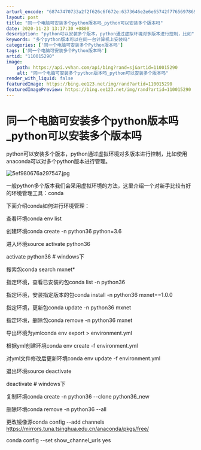 ```yaml
---
arturl_encode: "68747470733a2f2f626c6f672e:6373646e2e6e65742f77656978696e5f33393734303237322f:61727469636c652f64657461696c732f313130303135323930"
layout: post
title: "同一个电脑可安装多个python版本吗_python可以安装多个版本吗"
date: 2020-11-23 13:17:30 +0800
description: "python可以安装多个版本，python通过虚拟环境对多版本进行控制，比如"
keywords: "多个python版本可以在同一台计算机上安装吗"
categories: ['同一个电脑可安装多个Python版本吗']
tags: ['同一个电脑可安装多个Python版本吗']
artid: "110015290"
image:
    path: https://api.vvhan.com/api/bing?rand=sj&artid=110015290
    alt: "同一个电脑可安装多个python版本吗_python可以安装多个版本吗"
render_with_liquid: false
featuredImage: https://bing.ee123.net/img/rand?artid=110015290
featuredImagePreview: https://bing.ee123.net/img/rand?artid=110015290
---
```


# 同一个电脑可安装多个python版本吗\_python可以安装多个版本吗

python可以安装多个版本，python通过虚拟环境对多版本进行控制，比如使用anaconda可以对多个python版本进行管理。

![5ef980676a297547.jpg](https://i-blog.csdnimg.cn/blog_migrate/81022dd600c3ff540b69b71d58143a04.jpeg)

一般python多个版本我们会采用虚拟环境的方法，这里介绍一个对新手比较有好的环境管理工具：conda

下面介绍conda如何进行环境管理：

查看环境conda env list

创建环境conda create -n python36 python=3.6

进入环境source activate python36

activate python36 # windows下

搜索包conda search mxnet\*

指定环境，查看已安装的包conda list -n python36

指定环境，安装指定版本的包conda install -n python36 mxnet==1.0.0

指定环境，更新包conda update -n python36 mxnet

指定环境，删除包conda remove -n python36 mxnet

导出环境为ymlconda env export > environment.yml

根据yml创建环境conda env create -f environment.yml

对yml文件修改后更新环境conda env update -f environment.yml

退出环境source deactivate

deactivate # windows下

复制环境conda create -n python36 --clone python36\_new

删除环境conda remove -n python36 --all

更改镜像源conda config --add channels https://mirrors.tuna.tsinghua.edu.cn/anaconda/pkgs/free/

conda config --set show\_channel\_urls yes